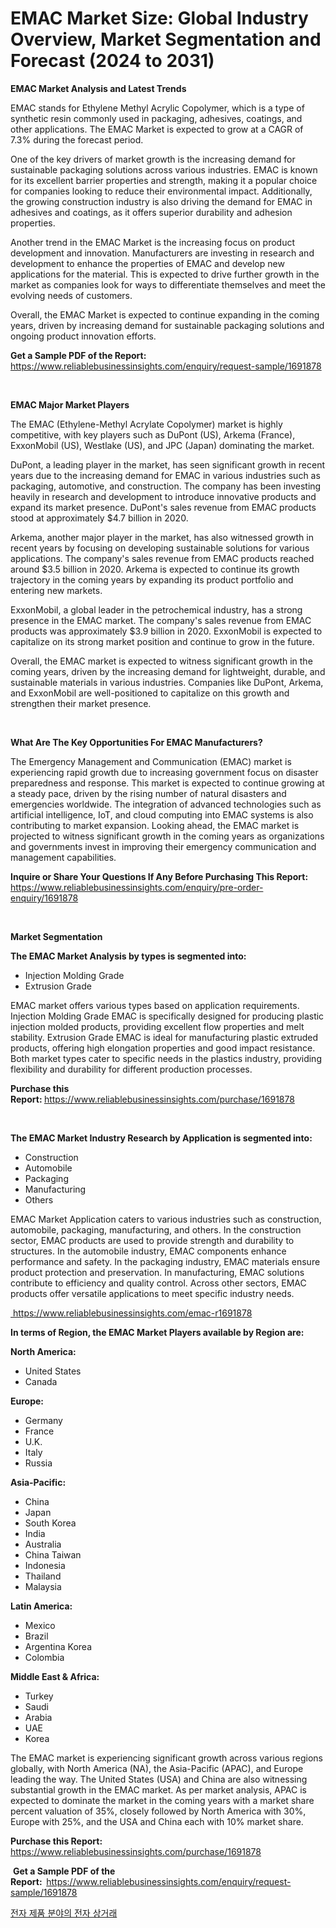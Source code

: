 <p><h1>EMAC Market Size: Global Industry Overview, Market Segmentation and Forecast (2024 to 2031)</h1></p><p><strong>EMAC Market Analysis and Latest Trends</strong></p>
<p><p>EMAC stands for Ethylene Methyl Acrylic Copolymer, which is a type of synthetic resin commonly used in packaging, adhesives, coatings, and other applications. The EMAC Market is expected to grow at a CAGR of 7.3% during the forecast period. </p><p>One of the key drivers of market growth is the increasing demand for sustainable packaging solutions across various industries. EMAC is known for its excellent barrier properties and strength, making it a popular choice for companies looking to reduce their environmental impact. Additionally, the growing construction industry is also driving the demand for EMAC in adhesives and coatings, as it offers superior durability and adhesion properties.</p><p>Another trend in the EMAC Market is the increasing focus on product development and innovation. Manufacturers are investing in research and development to enhance the properties of EMAC and develop new applications for the material. This is expected to drive further growth in the market as companies look for ways to differentiate themselves and meet the evolving needs of customers.</p><p>Overall, the EMAC Market is expected to continue expanding in the coming years, driven by increasing demand for sustainable packaging solutions and ongoing product innovation efforts.</p></p>
<p><strong>Get a Sample PDF of the Report:&nbsp;</strong> <a href="https://www.reliablebusinessinsights.com/enquiry/request-sample/1691878">https://www.reliablebusinessinsights.com/enquiry/request-sample/1691878</a></p>
<p>&nbsp;</p>
<p><strong>EMAC Major Market Players</strong></p>
<p><p>The EMAC (Ethylene-Methyl Acrylate Copolymer) market is highly competitive, with key players such as DuPont (US), Arkema (France), ExxonMobil (US), Westlake (US), and JPC (Japan) dominating the market. </p><p>DuPont, a leading player in the market, has seen significant growth in recent years due to the increasing demand for EMAC in various industries such as packaging, automotive, and construction. The company has been investing heavily in research and development to introduce innovative products and expand its market presence. DuPont's sales revenue from EMAC products stood at approximately $4.7 billion in 2020.</p><p>Arkema, another major player in the market, has also witnessed growth in recent years by focusing on developing sustainable solutions for various applications. The company's sales revenue from EMAC products reached around $3.5 billion in 2020. Arkema is expected to continue its growth trajectory in the coming years by expanding its product portfolio and entering new markets.</p><p>ExxonMobil, a global leader in the petrochemical industry, has a strong presence in the EMAC market. The company's sales revenue from EMAC products was approximately $3.9 billion in 2020. ExxonMobil is expected to capitalize on its strong market position and continue to grow in the future.</p><p>Overall, the EMAC market is expected to witness significant growth in the coming years, driven by the increasing demand for lightweight, durable, and sustainable materials in various industries. Companies like DuPont, Arkema, and ExxonMobil are well-positioned to capitalize on this growth and strengthen their market presence.</p></p>
<p>&nbsp;</p>
<p><strong>What Are The Key Opportunities For EMAC Manufacturers?</strong></p>
<p><p>The Emergency Management and Communication (EMAC) market is experiencing rapid growth due to increasing government focus on disaster preparedness and response. This market is expected to continue growing at a steady pace, driven by the rising number of natural disasters and emergencies worldwide. The integration of advanced technologies such as artificial intelligence, IoT, and cloud computing into EMAC systems is also contributing to market expansion. Looking ahead, the EMAC market is projected to witness significant growth in the coming years as organizations and governments invest in improving their emergency communication and management capabilities.</p></p>
<p><strong>Inquire or Share Your Questions If Any Before Purchasing This Report:</strong> <a href="https://www.reliablebusinessinsights.com/enquiry/pre-order-enquiry/1691878">https://www.reliablebusinessinsights.com/enquiry/pre-order-enquiry/1691878</a></p>
<p>&nbsp;</p>
<p><strong>Market Segmentation</strong></p>
<p><strong>The EMAC Market Analysis by types is segmented into:</strong></p>
<p><ul><li>Injection Molding Grade</li><li>Extrusion Grade</li></ul></p>
<p><p>EMAC market offers various types based on application requirements. Injection Molding Grade EMAC is specifically designed for producing plastic injection molded products, providing excellent flow properties and melt stability. Extrusion Grade EMAC is ideal for manufacturing plastic extruded products, offering high elongation properties and good impact resistance. Both market types cater to specific needs in the plastics industry, providing flexibility and durability for different production processes.</p></p>
<p><strong>Purchase this Report:&nbsp;</strong><a href="https://www.reliablebusinessinsights.com/purchase/1691878">https://www.reliablebusinessinsights.com/purchase/1691878</a></p>
<p>&nbsp;</p>
<p><strong>The EMAC Market Industry Research by Application is segmented into:</strong></p>
<p><ul><li>Construction</li><li>Automobile</li><li>Packaging</li><li>Manufacturing</li><li>Others</li></ul></p>
<p><p>EMAC Market Application caters to various industries such as construction, automobile, packaging, manufacturing, and others. In the construction sector, EMAC products are used to provide strength and durability to structures. In the automobile industry, EMAC components enhance performance and safety. In the packaging industry, EMAC materials ensure product protection and preservation. In manufacturing, EMAC solutions contribute to efficiency and quality control. Across other sectors, EMAC products offer versatile applications to meet specific industry needs.</p></p>
<p><a href="https://www.reliablebusinessinsights.com/emac-r1691878">&nbsp;https://www.reliablebusinessinsights.com/emac-r1691878</a></p>
<p><strong>In terms of Region, the EMAC Market Players available by Region are:</strong></p>
<p>
    <p> <strong> North America: </strong>
        <ul>
            <li>United States</li>
            <li>Canada</li>
        </ul>
        </p> 
    <p> <strong> Europe: </strong>
        <ul>
            <li>Germany</li>
            <li>France</li>
            <li>U.K.</li>
            <li>Italy</li>
            <li>Russia</li>
        </ul>
        </p> 
    <p> <strong> Asia-Pacific: </strong>
        <ul>
            <li>China</li>
            <li>Japan</li>
            <li>South Korea</li>
            <li>India</li>
            <li>Australia</li>
            <li>China Taiwan</li>
            <li>Indonesia</li>
            <li>Thailand</li>
            <li>Malaysia</li>
        </ul>
        </p> 
    <p> <strong> Latin America: </strong>
        <ul>
            <li>Mexico</li>
            <li>Brazil</li>
            <li>Argentina Korea</li>
            <li>Colombia</li>
        </ul>
        </p> 
    <p> <strong> Middle East & Africa: </strong>
        <ul>
            <li>Turkey</li>
            <li>Saudi</li>
            <li>Arabia</li>
            <li>UAE</li>
            <li>Korea</li>
        </ul>
    </p>
    </p>
<p><p>The EMAC market is experiencing significant growth across various regions globally, with North America (NA), the Asia-Pacific (APAC), and Europe leading the way. The United States (USA) and China are also witnessing substantial growth in the EMAC market. As per market analysis, APAC is expected to dominate the market in the coming years with a market share percent valuation of 35%, closely followed by North America with 30%, Europe with 25%, and the USA and China each with 10% market share.</p></p>
<p><strong>Purchase this Report: </strong><a href="https://www.reliablebusinessinsights.com/purchase/1691878">https://www.reliablebusinessinsights.com/purchase/1691878</a></p>
<p>&nbsp;<strong>Get a Sample PDF of the Report:&nbsp;&nbsp;</strong><a href="https://www.reliablebusinessinsights.com/enquiry/request-sample/1691878">https://www.reliablebusinessinsights.com/enquiry/request-sample/1691878</a></p>
<p><strong></strong></p>
<p><p><a href="https://medium.com/@danieldobroiu20221/%EC%A0%84%EC%9E%90-%EC%A0%84%EC%9E%90%EC%A0%9C%ED%92%88-%EC%8B%9C%EC%9E%A5%EC%9D%98-%EC%A0%84%EC%9E%90-%EC%83%81%EA%B1%B0%EB%9E%98-%EA%B2%BD%EC%9F%81-%EB%B6%84%EC%84%9D-%EC%8B%9C%EC%9E%A5-%EB%8F%99%ED%96%A5-%EB%B0%8F-2031%EB%85%84%EA%B9%8C%EC%A7%80%EC%9D%98-%EC%98%88%EC%B8%A1-a27cd0ec76f8">전자 제품 분야의 전자 상거래</a></p></p>